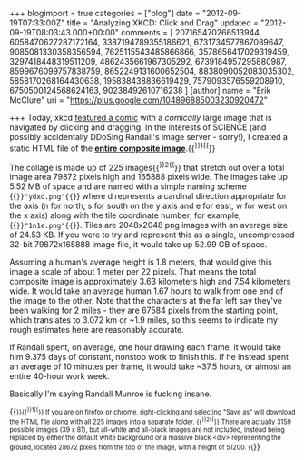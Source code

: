 +++
blogimport = true
categories = ["blog"]
date = "2012-09-19T07:33:00Z"
title = "Analyzing XKCD: Click and Drag"
updated = "2012-09-19T08:03:43.000+00:00"
comments = [ 207165470266513944, 6058470627287172164, 3387194789355186621, 6731734577867089647, 9085081330358356594, 7625115543485866866, 3578656417029319459, 3297418448319511209, 4862435661967305292, 6739184957295880987, 8599676099757838759, 8652249131600652504, 8838090052083035302, 5858170268164430638, 195838438836619429, 7579093576559208910, 6750500124568624163, 90238492610716238 ]
[author]
name = "Erik McClure"
uri = "https://plus.google.com/104896885003230920472"

+++
Today, xkcd [featured a comic](http://xkcd.com/1110/) with a *comically* large image that is navigated by clicking and dragging. In the interests of SCIENCE (and possibly accidentally DDoSing Randall's image server - sorry!), I created a static HTML file of the **[entire composite image](http://blackspherestudios.com/storage/xkcd_huge_static.html)**.{{<sup>}}1{{</sup>}}

The collage is made up of 225 images{{<sup>}}2{{</sup>}} that stretch out over a total image area 79872 pixels high and 165888 pixels wide. The images take up 5.52 MB of space and are named with a simple naming scheme {{<code>}}"ydxd.png"{{</code>}} where d represents a cardinal direction appropriate for the axis (n for north, s for south on the y axis and e for east, w for west on the x axis) along with the tile coordinate number; for example, {{<code>}}"1n1e.png"{{</code>}}. Tiles are 2048x2048 png images with an average size of 24.53 KB. If you were to try and represent this as a single, uncompressed 32-bit 79872x165888 image file, it would take up 52.99 GB of space.

Assuming a human's average height is 1.8 meters, that would give this image a scale of about 1 meter per 22 pixels. That means the total composite image is approximately 3.63 kilometers high and 7.54 kilometers wide. It would take an average human 1.67 hours to walk from one end of the image to the other. Note that the characters at the far left say they've been walking for 2 miles - they are 67584 pixels from the starting point, which translates to 3.072 km or ~1.9 miles, so this seems to indicate my rough estimates here are reasonably accurate.

If Randall spent, on average, one hour drawing each frame, it would take him 9.375 days of constant, nonstop work to finish this. If he instead spent an average of 10 minutes per frame, it would take ~37.5 hours, or almost an entire 40-hour work week.

Basically I'm saying Randall Munroe is fucking insane.

{{<span style="font-size:80%">}}{{<sup>}}1{{</sup>}} If you are on firefox or chrome, right-clicking and selecting "Save as" will download the HTML file along with all 225 images into a separate folder.
{{<sup>}}2{{</sup>}} There are actually 3159 possible images (39 x 81), but all-white and all-black images are not included, instead being replaced by either the default white background or a massive black &lt;div&gt; representing the ground, located 28672 pixels from the top of the image, with a height of 51200.
{{</span>}}
